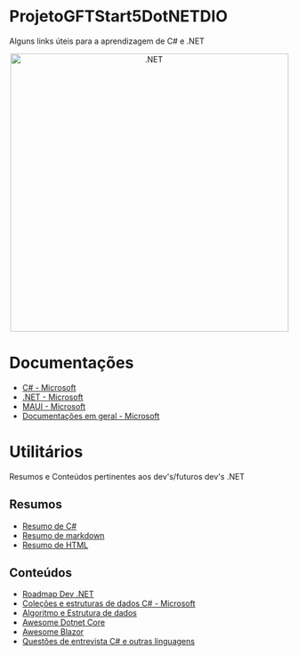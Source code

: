 # ProjetoGFTStart5DotNETDIO
<p>Alguns links úteis para a aprendizagem de C# e .NET </p>

<p align="center">
  <img width="500" height="500" src="https://upload.wikimedia.org/wikipedia/commons/thumb/a/a3/.NET_Logo.svg/2048px-.NET_Logo.svg.png" alt=".NET"/>
</p>


# Documentações

- [C# - Microsoft](https://docs.microsoft.com/en-us/dotnet/csharp/)
- [.NET - Microsoft](https://docs.microsoft.com/en-us/dotnet/fundamentals/)
- [MAUI - Microsoft](https://docs.microsoft.com/en-us/dotnet/maui/)
- [Documentações em geral - Microsoft](https://docs.microsoft.com/en-us/documentation/)


# Utilitários
<p> Resumos e Conteúdos pertinentes aos dev's/futuros dev's .NET </p>

## Resumos
- [Resumo de C#](https://simplecheatsheet.com/tag/c-cheat-sheet-1/)
- [Resumo de markdown](https://www.markdownguide.org/cheat-sheet/)
- [Resumo de HTML](https://htmlcheatsheet.com)

## Conteúdos
- [Roadmap Dev .NET](https://awesomeopensource.com/project/MoienTajik/AspNetCore-Developer-Roadmap)
- [Coleções e estruturas de dados C# - Microsoft](https://docs.microsoft.com/en-us/dotnet/standard/collections/)
- [Algoritmo e Estrutura de dados](https://www.programiz.com/dsa)
- [Awesome Dotnet Core](https://github.com/thangchung/awesome-dotnet-core)
- [Awesome Blazor](https://github.com/AdrienTorris/awesome-blazor)
- [Questões de entrevista C# e outras linguagens](https://github.com/DopplerHQ/awesome-interview-questions#c-2)
